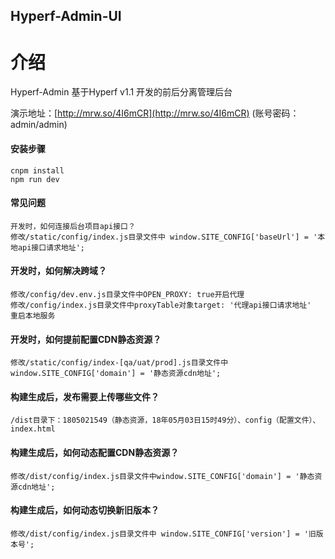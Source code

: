 ## Hyperf-Admin-UI

# 介绍

Hyperf-Admin 基于Hyperf v1.1 开发的前后分离管理后台

演示地址：[http://mrw.so/4I6mCR](http://mrw.so/4I6mCR) (账号密码：admin/admin)


#### 安装步骤
    cnpm install
    npm run dev

#### 常见问题
    开发时，如何连接后台项目api接口？
    修改/static/config/index.js目录文件中 window.SITE_CONFIG['baseUrl'] = '本地api接口请求地址';

 
#### 开发时，如何解决跨域？
    修改/config/dev.env.js目录文件中OPEN_PROXY: true开启代理
    修改/config/index.js目录文件中proxyTable对象target: '代理api接口请求地址'
    重启本地服务
 

#### 开发时，如何提前配置CDN静态资源？
    修改/static/config/index-[qa/uat/prod].js目录文件中window.SITE_CONFIG['domain'] = '静态资源cdn地址';

 
#### 构建生成后，发布需要上传哪些文件？
    /dist目录下：1805021549（静态资源，18年05月03日15时49分）、config（配置文件）、index.html

 
#### 构建生成后，如何动态配置CDN静态资源？
    修改/dist/config/index.js目录文件中window.SITE_CONFIG['domain'] = '静态资源cdn地址';

 
#### 构建生成后，如何动态切换新旧版本？
    修改/dist/config/index.js目录文件中 window.SITE_CONFIG['version'] = '旧版本号';